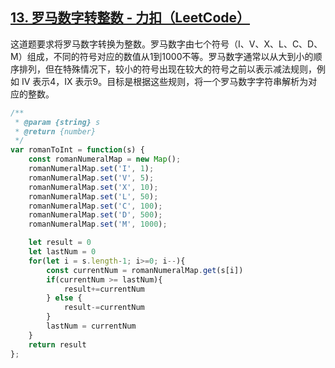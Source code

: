 ## [13. 罗马数字转整数 - 力扣（LeetCode）](https://leetcode.cn/problems/roman-to-integer/description/?envType=study-plan-v2&envId=top-interview-150)

<audio src="..\..\mp3\这道题要求将罗马数字转换为整数.mp3"></audio>

这道题要求将罗马数字转换为整数。罗马数字由七个符号（I、V、X、L、C、D、M）组成，不同的符号对应的数值从1到1000不等。罗马数字通常以从大到小的顺序排列，但在特殊情况下，较小的符号出现在较大的符号之前以表示减法规则，例如 IV 表示4，IX 表示9。目标是根据这些规则，将一个罗马数字字符串解析为对应的整数。

<audio src="..\..\mp3\解题方案采用逆序遍历和一个哈希.mp3"></audio>

```js
/**
 * @param {string} s
 * @return {number}
 */
var romanToInt = function(s) {
    const romanNumeralMap = new Map();
    romanNumeralMap.set('I', 1);
    romanNumeralMap.set('V', 5);
    romanNumeralMap.set('X', 10);
    romanNumeralMap.set('L', 50);
    romanNumeralMap.set('C', 100);
    romanNumeralMap.set('D', 500);
    romanNumeralMap.set('M', 1000);

    let result = 0
    let lastNum = 0
    for(let i = s.length-1; i>=0; i--){
        const currentNum = romanNumeralMap.get(s[i])
        if(currentNum >= lastNum){
            result+=currentNum
        } else {
            result-=currentNum
        }
        lastNum = currentNum
    }
    return result
};
```


